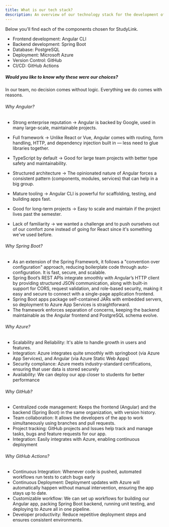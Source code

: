 ```yaml
---
title: What is our tech stack?
description: An overview of our technology stack for the development of StudyLink.
---
```


Below you'll find each of the components chosen for StudyLink.

- Frontend development: Angular CLI
- Backend development: Spring Boot
- Database: PostgreSQL
- Deployment: Microsoft Azure
- Version Control: GitHub
- CI/CD: GitHub Actions


##### Would you like to know why these were our choices?

In our team, no decision comes without logic. Everything we do comes with reasons.

###### Why Angular?

- Strong enterprise reputation → Angular is backed by Google, used in many large-scale, maintainable projects.

- Full framework → Unlike React or Vue, Angular comes with routing, form handling, HTTP, and dependency injection built in — less need to glue libraries together.

- TypeScript by default → Good for large team projects with better type safety and maintainability.

- Structured architecture → The opinionated nature of Angular forces a consistent pattern (components, modules, services) that can help in a big group.

- Mature tooling → Angular CLI is powerful for scaffolding, testing, and building apps fast.

- Good for long-term projects → Easy to scale and maintain if the project lives past the semester.

- Lack of familiarity → we wanted a challenge and to push ourselves out of our comfort zone instead of going for React since it's something we've used before.


###### Why Spring Boot?

- As an extension of the Spring Framework, it follows a "convention over configuration" approach, reducing boilerplate code through auto-configuration. It is fast, secure, and scalable.
- Spring Boot’s REST APIs integrate smoothly with Angular’s HTTP client by providing structured JSON communication, along with built-in support for CORS, request validation, and role-based security, making it easy and secure to connect with a single-page application frontend.
- Spring Boot apps package self-contained JARs with embedded servers, so deployment to Azure App Services is straightforward.
- The framework enforces separation of concerns, keeping the backend maintainable as the Angular frontend and PostgreSQL schema evolve.

###### Why Azure?

- Scalability and Reliability: It's able to handle growth in users and features.
- Integration: Azure integrates quite smoothly with springboot (via Azure App Services), and Angular (via Azure Static Web Apps)
- Security compliance: Azure meets industry-standard certifications, ensuring that user data is stored securely
- Availability: We can deploy our app closer to students for better performance

###### Why GitHub?

- Centralized code management: Keeps the frontend (Angular) and the backend (Spring Boot) in the same organization, with version history. 
- Team collaboration: It allows the developers of the app to work simultaneously using branches and pull requests. 
- Project tracking: GitHub projects and Issues help track and manage tasks, bugs and feature requests for our app.
- Integration: Easily integrates with Azure, enabling continuous deployment

###### Why GitHub Actions?

- Continuous Integration: Whenever code is pushed, automated workflows run tests to catch bugs early
- Continuous Deployment: Deployment updates with Azure will automatically happen without manual intervention, ensuring the app stays up to date. 
- Customizable workflow: We can set up workflows for building our Angular app, packing Spring Boot backend, running unit testing, and deploying to Azure all in one pipeline. 
- Developer productivity: Reduce repetitive deployment steps and ensures consistent environments.